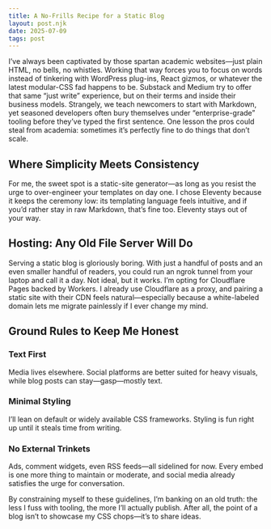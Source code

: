 ```yaml
---
title: A No-Frills Recipe for a Static Blog
layout: post.njk
date: 2025-07-09
tags: post
---
```


I’ve always been captivated by those spartan academic websites—just plain HTML, no bells, no whistles. Working that way forces you to focus on words instead of tinkering with WordPress plug-ins, React gizmos, or whatever the latest modular-CSS fad happens to be. Substack and Medium try to offer that same “just write” experience, but on their terms and inside their business models. Strangely, we teach newcomers to start with Markdown, yet seasoned developers often bury themselves under “enterprise-grade” tooling before they’ve typed the first sentence. One lesson the pros could steal from academia: sometimes it’s perfectly fine to do things that don’t scale.

## Where Simplicity Meets Consistency
For me, the sweet spot is a static-site generator—as long as you resist the urge to over-engineer your templates on day one. I chose Eleventy because it keeps the ceremony low: its templating language feels intuitive, and if you’d rather stay in raw Markdown, that’s fine too. Eleventy stays out of your way.

## Hosting: Any Old File Server Will Do
Serving a static blog is gloriously boring. With just a handful of posts and an even smaller handful of readers, you could run an ngrok tunnel from your laptop and call it a day. Not ideal, but it works. I’m opting for Cloudflare Pages backed by Workers. I already use Cloudflare as a proxy, and pairing a static site with their CDN feels natural—especially because a white-labeled domain lets me migrate painlessly if I ever change my mind.

## Ground Rules to Keep Me Honest
### Text First
Media lives elsewhere. Social platforms are better suited for heavy visuals, while blog posts can stay—gasp—mostly text.

### Minimal Styling
I’ll lean on default or widely available CSS frameworks. Styling is fun right up until it steals time from writing.

### No External Trinkets
Ads, comment widgets, even RSS feeds—all sidelined for now. Every embed is one more thing to maintain or moderate, and social media already satisfies the urge for conversation.

By constraining myself to these guidelines, I’m banking on an old truth: the less I fuss with tooling, the more I’ll actually publish. After all, the point of a blog isn’t to showcase my CSS chops—it’s to share ideas.
